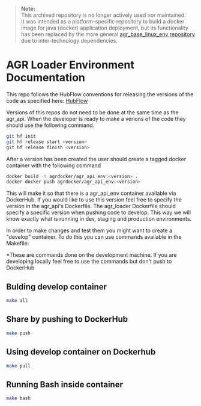 >**Note:**  
>This archived repository is no longer actively used nor maintained.  
>It was intended as a platform-specific repository to build a docker image for java (docker) application deployment,
>but its functionality has been replaced by the more general [agr_base_linux_env repository](https://github.com/alliance-genome/agr_base_linux_env) due to inter-technology dependencies.

# AGR Loader Environment Documentation

This repo follows the HubFlow conventions for releasing the versions of the code as specified here: [HubFlow](https://datasift.github.io/gitflow/)

Versions of this repos do not need to be done at the same time as the agr_api. When the developer is ready to make a verions of the code they should use the following command.

```bash
git hf init
git hf release start <version>
git hf release finish <version>
```

After a version has been created the user should create a tagged docker container with the following command

```bash
docker build -t agrdocker/agr_api_env:<version> .
docker docker push agrdocker/agr_api_env:<version>
```
This will make it so that there is a agr_api_env container available via DockerHub. If you would like to use this version feel free to specify the version in the agr_api's Dockerfile. The agr_loader Dockerfile should specify a specific version when pushing code to develop. This way we will know exactly what is running in dev, staging and production environments.  

In order to make changes and test them you might want to create a "develop" container. To do this you can use commands available in the Makefile:

*These are commands done on the development machine. If you are developing locally feel free to use the commands but don't push to DockerHub

## Bulding develop container
```bash
make all
```
## Share by pushing to DockerHub
```bash
make push
```

## Using develop container on Dockerhub
```bash
make pull
```

## Running Bash inside container
```bash
make bash
```



